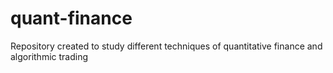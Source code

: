 # quant-finance
Repository created to study different techniques of quantitative finance and algorithmic trading
